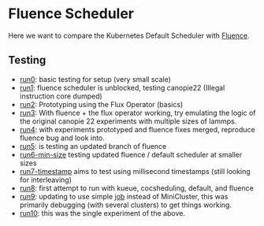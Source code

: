 # Fluence Scheduler

Here we want to compare the Kubernetes Default Scheduler with [Fluence](https://github.com/flux-framework/flux-k8s).

## Testing

 - [run0](run0): basic testing for setup (very small scale)
 - [run1](run1): fluence scheduler is unblocked, testing canopie22 (Illegal instruction core dumped)
 - [run2](run2): Prototyping using the Flux Operator (basics)
 - [run3](run3): With fluence + the flux operator working, try emulating the logic of the original canopie 22 experiments with multiple sizes of lammps.
 - [run4](run4): with experiments prototyped and fluence fixes merged, reproduce fluence bug and look into.
 - [run5](run5): is testing an updated branch of fluence
 - [run6-min-size](run6-min-size) testing updated fluence / default scheduler at smaller sizes
 - [run7-timestamp](run7-timestamp) aims to test using millisecond timestamps (still looking for interleaving)
 - [run8](run8): first attempt to run with kueue, cocsheduling, default, and fluence
 - [run9](run9): updating to use simple [job](https://kubernetes.io/docs/tasks/job/job-with-pod-to-pod-communication/) instead of MiniCluster, this was primarily debugging (with several clusters) to get things working.
 - [run10](run10): this was the single experiment of the above.

